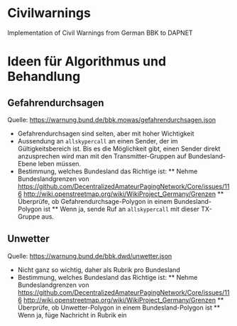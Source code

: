 # Civilwarnings
Implementation of Civil Warnings from German BBK to DAPNET

# Ideen für Algorithmus und Behandlung

## Gefahrendurchsagen
Quelle: https://warnung.bund.de/bbk.mowas/gefahrendurchsagen.json
* Gefahrendurchsagen sind selten, aber mit hoher Wichtigkeit
* Aussendung an ``allskypercall`` an einen Sender, der im Gültigkeitsbereich ist. Bis es die Möglichkeit gibt, einen Sender direkt anzusprechen wird man mit den Transmitter-Gruppen auf Bundesland-Ebene leben müssen.
* Bestimmung, welches Bundesland das Richtige ist:
** Nehme Bundeslandgrenzen von https://github.com/DecentralizedAmateurPagingNetwork/Core/issues/116 http://wiki.openstreetmap.org/wiki/WikiProject_Germany/Grenzen
** Überprüfe, ob Gefahrendurchsage-Polygon in einem Bundesland-Polygon ist
** Wenn ja, sende Ruf an ``allskypercall`` mit dieser TX-Gruppe aus.

## Unwetter
Quelle: https://warnung.bund.de/bbk.dwd/unwetter.json
* Nicht ganz so wichtig, daher als Rubrik pro Bundesland
* Bestimmung, welches Bundesland das Richtige ist:
** Nehme Bundeslandgrenzen von https://github.com/DecentralizedAmateurPagingNetwork/Core/issues/116 http://wiki.openstreetmap.org/wiki/WikiProject_Germany/Grenzen
** Überprüfe, ob Unwetter-Polygon in einem Bundesland-Polygon ist
** Wenn ja, füge Nachricht in Rubrik ein
